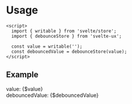 <script lang="ts">
  import { writable } from 'svelte/store';

	import { TextField, debounceStore } from 'svelte-ux';
	import Preview from '$lib/components/Preview.svelte';

  const value = writable(null);
  const debouncedValue = debounceStore(value)
</script>

<h1>Usage</h1>

```svelte
<script>
  import { writable } from 'svelte/store';
  import { debounceStore } from 'svelte-ux';

  const value = writable('');
  const debouncedValue = debounceStore(value);
</script>
```

<h2>Example</h2>

<Preview>
  <TextField bind:value={$value} />
  <div>value: {$value}</div>
  <div>debouncedValue: {$debouncedValue}</div>
</Preview>
